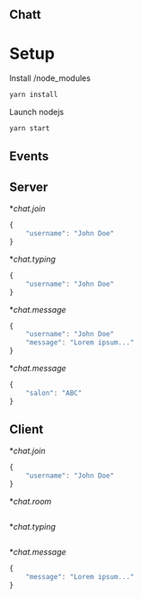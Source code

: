 ## Chatt


# Setup

Install /node_modules
```bash
yarn install
```

Launch nodejs
```bash
yarn start
```

## Events

## Server

**chat.join*

```js
{
    "username": "John Doe"
}
```

**chat.typing*

```js
{
    "username": "John Doe"
}
```


**chat.message*

```js
{
    "username": "John Doe"
    "message": "Lorem ipsum..."
}
```


**chat.message*

```js
{
    "salon": "ABC"
}
```

## Client

**chat.join*

```js
{
    "username": "John Doe"
}
```

**chat.room*

```js
```

**chat.typing*

```
```


**chat.message*

```js
{
    "message": "Lorem ipsum..."
}
```